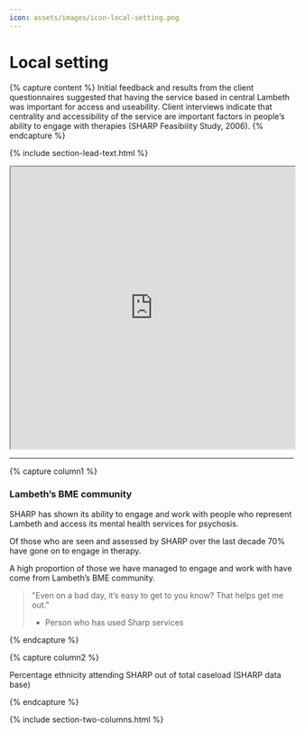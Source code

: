 ```yaml
---
icon: assets/images/icon-local-setting.png
---
```


# Local setting

{% capture content %}
Initial feedback and results from the client questionnaires suggested that having the service 
based in central Lambeth was important for access and useability. Client interviews indicate 
that centrality and accessibility of the service are important factors in people’s ability to 
engage with therapies (SHARP Feasibility Study, 2006). 
{% endcapture %}

{% include section-lead-text.html %}


<!-- <iframe data-iframe-type="gmaps" src="https://www.google.com/maps/d/embed?mid=1dVOHdZ2XeRato2gTccLiX4MtAeU&hl=en" width="100%" height="500px"></iframe> -->
<iframe data-iframe-type="gmaps" src="https://snazzymaps.com/embed/16056" width="100%" height="500px"></iframe> 


<hr />


{% capture column1 %}

### Lambeth’s BME community

SHARP has shown its ability to engage and work with people who represent Lambeth and 
access its mental health services for psychosis. 

Of those who are seen and assessed by SHARP over the last decade 70% have gone on to engage 
in therapy. 

A high proportion of those we have managed to engage and work with have come 
from Lambeth’s BME community.

> "Even on a bad day, it’s easy to get to you know? That helps get me out."
> - Person who has used Sharp services 

{% endcapture %}


{% capture column2 %}

Percentage ethnicity attending SHARP out of total caseload (SHARP data base)  

<div class="chart chart-bme" data='
{
  "bindto": ".chart-bme",
  "data": {  
    "columns": [
			["White", 29.4],
			["Black", 57.2],
			["Asian", 3.8],
			["Mixed", 4.4],
			["Other", 5.2]
    ],
    "type" : "pie"
  },
  "color": {
		"pattern": ["#a2d4f7", "#155b8b", "#f99a00", "#e1007f", "#95c705",  "#98df8a", "#d62728", "#ff9896", "#9467bd"]
	},
	"transition": {
		"duration": 2000
	},
	"size": {
    "height": 400
	}
}
'></div>

{% endcapture %}


{% include section-two-columns.html %}




